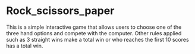 # Rock_scissors_paper
This is a simple interactive game that allows users to choose one of the three hand options and compete with the computer. Other rules applied such as 3 straight wins make a total win or who reaches the first 10 scores has a total win.
